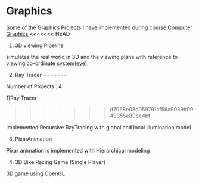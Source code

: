 # Graphics

Some of the Graphics Projects I have implemented during course [Computer Graphics](http://www.cse.iitd.ernet.in/~pkalra/csl781/)
<<<<<<< HEAD


1. 3D viewing Pipeline

simulates the real world in 3D and the viewing plane with reference to viewing co-ordinate system(eye).

2. Ray Tracer
=======

Number of Projects : 4

1)Ray Tracer
>>>>>>> d7068e08d059791cf58a9039b0949355e80be4bf

Implemented Recursive RayTracing with global and local illumination model

3. PixarAnimation

Pixar animation is implemented with Hierarchical modeling

4. 3D Bike Racing Game (Single Player)

3D game using OpenGL
